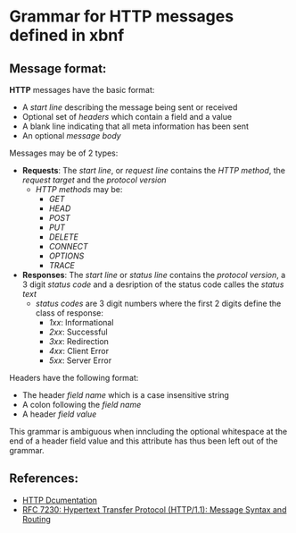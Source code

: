 # Grammar for HTTP messages defined in xbnf

## Message format:
__HTTP__ messages have the basic format:
* A *start line* describing the message being sent or received
* Optional set of *headers* which contain a field and a value
* A blank line indicating that all meta information has been sent
* An optional *message body*

Messages may be of 2 types:
* __Requests__: The *start line*, or *request line* contains the *HTTP method*, the *request target* and the *protocol version*
  * *HTTP methods* may be:
	  * *GET*
	  * *HEAD*
	  * *POST*
	  * *PUT*
	  * *DELETE*
	  * *CONNECT*
	  * *OPTIONS*
	  * *TRACE*
* __Responses__: The *start line* or *status line* contains the *protocol version*, a 3 digit *status code* and a desription of the status code calles the *status text*
  * *status codes* are 3 digit numbers where the first 2 digits define the class of response:
	* *1xx*: Informational
	* *2xx*: Successful
	* *3xx*: Redirection
	* *4xx*: Client Error
	* *5xx*: Server Error

Headers have the following format:
* The header *field name* which is a case insensitive string
* A colon following the *field name*
* A header *field value*

This grammar is ambiguous when inncluding the optional whitespace at the end of a header field value and this attribute has thus been left out of the grammar.

## References:
* [HTTP Dcumentation](https://developer.mozilla.org/en-US/docs/Web/HTTP)
* [RFC 7230: Hypertext Transfer Protocol (HTTP/1.1): Message Syntax and Routing](https://datatracker.ietf.org/doc/html/rfc7230)

